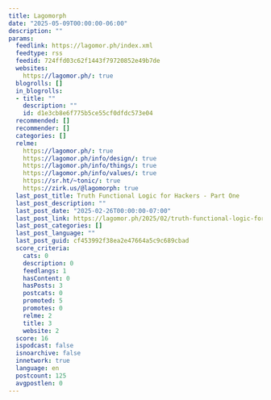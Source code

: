 ```yaml
---
title: Lagomorph
date: "2025-05-09T00:00:00-06:00"
description: ""
params:
  feedlink: https://lagomor.ph/index.xml
  feedtype: rss
  feedid: 724ffd03c62f1443f79720852e49b7de
  websites:
    https://lagomor.ph/: true
  blogrolls: []
  in_blogrolls:
  - title: ""
    description: ""
    id: d1e3cb8e6f775b5ce55cf0dfdc573e04
  recommended: []
  recommender: []
  categories: []
  relme:
    https://lagomor.ph/: true
    https://lagomor.ph/info/design/: true
    https://lagomor.ph/info/things/: true
    https://lagomor.ph/info/values/: true
    https://sr.ht/~tonic/: true
    https://zirk.us/@lagomorph: true
  last_post_title: Truth Functional Logic for Hackers - Part One
  last_post_description: ""
  last_post_date: "2025-02-26T00:00:00-07:00"
  last_post_link: https://lagomor.ph/2025/02/truth-functional-logic-for-hackers-part-one/
  last_post_categories: []
  last_post_language: ""
  last_post_guid: cf453992f38ea2e47664a5c9c689cbad
  score_criteria:
    cats: 0
    description: 0
    feedlangs: 1
    hasContent: 0
    hasPosts: 3
    postcats: 0
    promoted: 5
    promotes: 0
    relme: 2
    title: 3
    website: 2
  score: 16
  ispodcast: false
  isnoarchive: false
  innetwork: true
  language: en
  postcount: 125
  avgpostlen: 0
---
```

